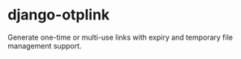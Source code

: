 # django-otplink
Generate one-time or multi-use links with expiry and temporary file management support.
